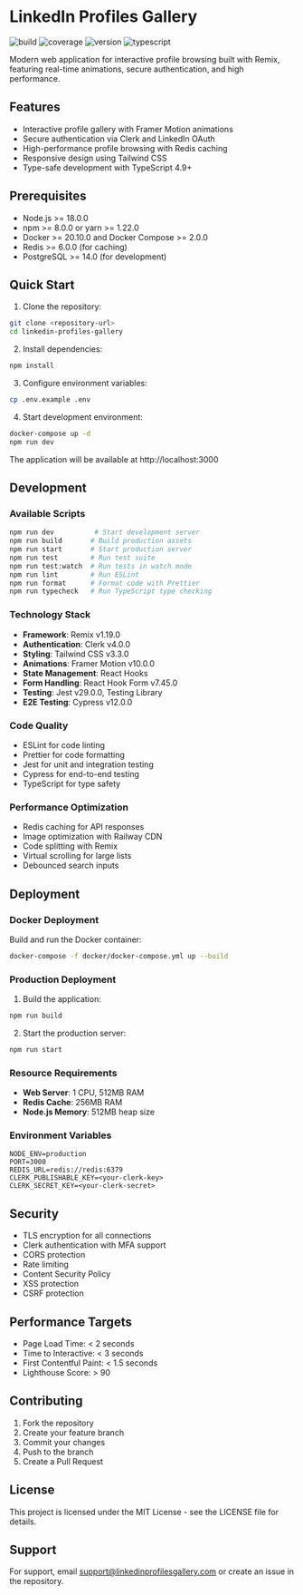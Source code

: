 # LinkedIn Profiles Gallery
![build](https://github.com/username/repo/actions/workflows/ci.yml/badge.svg)
![coverage](https://codecov.io/gh/username/repo/branch/main/graph/badge.svg)
![version](https://img.shields.io/github/package-json/v/username/repo)
![typescript](https://img.shields.io/badge/typescript-4.9%2B-blue)

Modern web application for interactive profile browsing built with Remix, featuring real-time animations, secure authentication, and high performance.

## Features

- Interactive profile gallery with Framer Motion animations
- Secure authentication via Clerk and LinkedIn OAuth
- High-performance profile browsing with Redis caching
- Responsive design using Tailwind CSS
- Type-safe development with TypeScript 4.9+

## Prerequisites

- Node.js >= 18.0.0
- npm >= 8.0.0 or yarn >= 1.22.0
- Docker >= 20.10.0 and Docker Compose >= 2.0.0
- Redis >= 6.0.0 (for caching)
- PostgreSQL >= 14.0 (for development)

## Quick Start

1. Clone the repository:
```bash
git clone <repository-url>
cd linkedin-profiles-gallery
```

2. Install dependencies:
```bash
npm install
```

3. Configure environment variables:
```bash
cp .env.example .env
```

4. Start development environment:
```bash
docker-compose up -d
npm run dev
```

The application will be available at http://localhost:3000

## Development

### Available Scripts

```bash
npm run dev          # Start development server
npm run build       # Build production assets
npm run start       # Start production server
npm run test        # Run test suite
npm run test:watch  # Run tests in watch mode
npm run lint        # Run ESLint
npm run format      # Format code with Prettier
npm run typecheck   # Run TypeScript type checking
```

### Technology Stack

- **Framework**: Remix v1.19.0
- **Authentication**: Clerk v4.0.0
- **Styling**: Tailwind CSS v3.3.0
- **Animations**: Framer Motion v10.0.0
- **State Management**: React Hooks
- **Form Handling**: React Hook Form v7.45.0
- **Testing**: Jest v29.0.0, Testing Library
- **E2E Testing**: Cypress v12.0.0

### Code Quality

- ESLint for code linting
- Prettier for code formatting
- Jest for unit and integration testing
- Cypress for end-to-end testing
- TypeScript for type safety

### Performance Optimization

- Redis caching for API responses
- Image optimization with Railway CDN
- Code splitting with Remix
- Virtual scrolling for large lists
- Debounced search inputs

## Deployment

### Docker Deployment

Build and run the Docker container:

```bash
docker-compose -f docker/docker-compose.yml up --build
```

### Production Deployment

1. Build the application:
```bash
npm run build
```

2. Start the production server:
```bash
npm run start
```

### Resource Requirements

- **Web Server**: 1 CPU, 512MB RAM
- **Redis Cache**: 256MB RAM
- **Node.js Memory**: 512MB heap size

### Environment Variables

```env
NODE_ENV=production
PORT=3000
REDIS_URL=redis://redis:6379
CLERK_PUBLISHABLE_KEY=<your-clerk-key>
CLERK_SECRET_KEY=<your-clerk-secret>
```

## Security

- TLS encryption for all connections
- Clerk authentication with MFA support
- CORS protection
- Rate limiting
- Content Security Policy
- XSS protection
- CSRF protection

## Performance Targets

- Page Load Time: < 2 seconds
- Time to Interactive: < 3 seconds
- First Contentful Paint: < 1.5 seconds
- Lighthouse Score: > 90

## Contributing

1. Fork the repository
2. Create your feature branch
3. Commit your changes
4. Push to the branch
5. Create a Pull Request

## License

This project is licensed under the MIT License - see the LICENSE file for details.

## Support

For support, email support@linkedinprofilesgallery.com or create an issue in the repository.
